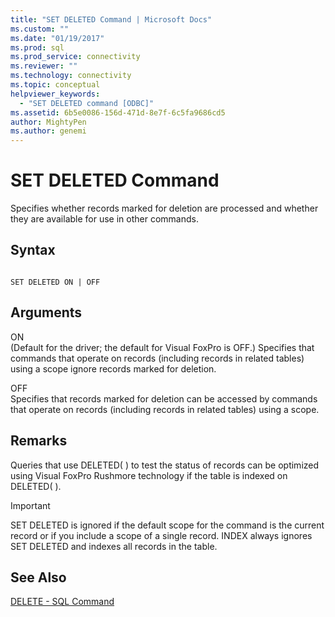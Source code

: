 ```yaml
---
title: "SET DELETED Command | Microsoft Docs"
ms.custom: ""
ms.date: "01/19/2017"
ms.prod: sql
ms.prod_service: connectivity
ms.reviewer: ""
ms.technology: connectivity
ms.topic: conceptual
helpviewer_keywords: 
  - "SET DELETED command [ODBC]"
ms.assetid: 6b5e0086-156d-471d-8e7f-6c5fa9686cd5
author: MightyPen
ms.author: genemi
---
```

# SET DELETED Command
Specifies whether records marked for deletion are processed and whether they are available for use in other commands.  
  
## Syntax  
  
```  
  
SET DELETED ON | OFF  
```  
  
## Arguments  
 ON  
 (Default for the driver; the default for Visual FoxPro is OFF.) Specifies that commands that operate on records (including records in related tables) using a scope ignore records marked for deletion.  
  
 OFF  
 Specifies that records marked for deletion can be accessed by commands that operate on records (including records in related tables) using a scope.  
  
## Remarks  
 Queries that use DELETED( ) to test the status of records can be optimized using Visual FoxPro Rushmore technology if the table is indexed on DELETED( ).  
  
> [!IMPORTANT]  
>  SET DELETED is ignored if the default scope for the command is the current record or if you include a scope of a single record. INDEX always ignores SET DELETED and indexes all records in the table.  
  
## See Also  
 [DELETE - SQL Command](../../odbc/microsoft/delete-sql-command.md)
